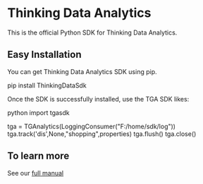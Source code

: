 # Thinking Data Analytics

This is the official Python SDK for Thinking Data Analytics.

## Easy Installation

You can get Thinking Data Analytics SDK using pip.

pip install ThinkingDataSdk

Once the SDK is successfully installed, use the TGA SDK likes:

python
import tgasdk

tga = TGAnalytics(LoggingConsumer("F:/home/sdk/log"))
tga.track('dis',None,"shopping",properties)
tga.flush()
tga.close()

## To learn more

See our [full manual](http://doc.thinkinggame.cn/tgamanual/installation/python_sdk_installation.html)

